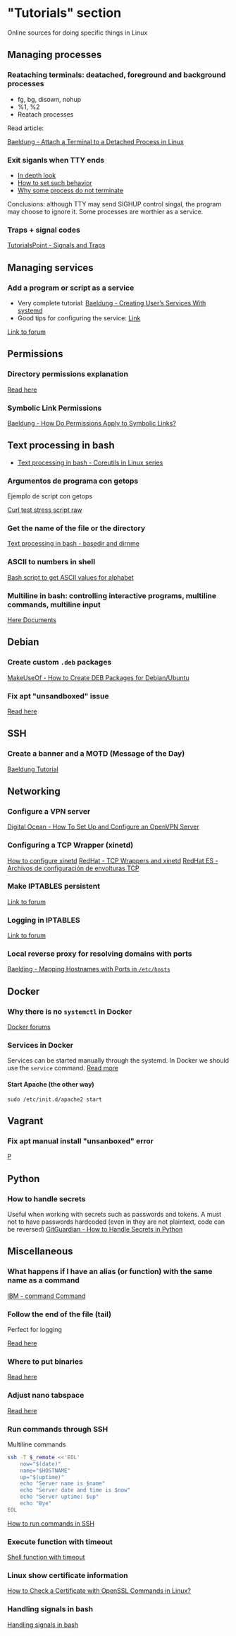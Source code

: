 # "Tutorials" section
Online sources for doing specific things in Linux

## Managing processes
### Reataching terminals: deatached, foreground and background processes
* fg, bg, disown, nohup
* %1, %2
* Reatach processes

Read article:

[Baeldung - Attach a Terminal to a Detached Process in Linux](https://www.baeldung.com/linux/attach-terminal-detached-process)

### Exit siganls when TTY ends
* [In depth look](https://unix.stackexchange.com/questions/318369/what-happens-to-background-jobs-after-exiting-the-shell)
* [How to set such behavior](https://stackoverflow.com/questions/4298741/how-bash-handles-the-jobs-when-logout)
* [Why some process do not terminate](https://superuser.com/questions/662431/what-exactly-determines-if-a-backgrounded-job-is-killed-when-the-shell-is-exited)

Conclusions: although TTY may send SIGHUP control singal, the program may choose to ignore it. Some processes are worthier as a service.

### Traps + signal codes
[TutorialsPoint - Signals and Traps](https://www.tutorialspoint.com/unix/unix-signals-traps.htm)

## Managing services
### Add a program or script as a service
* Very complete tutorial: [Baeldung - Creating User’s Services With systemd](https://www.baeldung.com/linux/systemd-create-user-services)
* Good tips for configuring the service: [Link](https://medium.com/@benmorel/creating-a-linux-service-with-systemd-611b5c8b91d6)

[Link to forum](https://unix.stackexchange.com/questions/236084/how-do-i-create-a-service-for-a-shell-script-so-i-can-start-and-stop-it-like-a-d)





## Permissions
### Directory permissions explanation
[Read here](https://unix.stackexchange.com/questions/21251/execute-vs-read-bit-how-do-directory-permissions-in-linux-work#answer-21263)

### Symbolic Link Permissions
[Baeldung - How Do Permissions Apply to Symbolic Links?](https://www.baeldung.com/linux/symlinks-permissions)




## Text processing in bash

* [Text processing in bash - Coreutils in Linux series](https://learnbyexample.github.io/cli_text_processing_coreutils/cat-tac.html)

### Argumentos de programa con getops
Ejemplo de script con getops

[Curl test stress script raw](https://gist.githubusercontent.com/cirocosta/de576304f1432fad5b3a/raw/476eda87ba9666756c6f4010ed43c2aa355c76cf/stress-test.sh)


### Get the name of the file or the directory
[Text processing in bash - basedir and dirnme](https://learnbyexample.github.io/cli_text_processing_coreutils/basename-dirname.html)

### ASCII to numbers in shell
[Bash script to get ASCII values for alphabet](https://unix.stackexchange.com/questions/92447/bash-script-to-get-ascii-values-for-alphabet)

### Multiline in bash: controlling interactive programs, multiline commands, multiline input
[Here Documents](https://tldp.org/LDP/abs/html/here-docs.html)


## Debian
### Create custom `.deb` packages
[MakeUseOf - How to Create DEB Packages for Debian/Ubuntu](https://www.makeuseof.com/create-deb-packages-debian-ubuntu/)

### Fix apt "unsandboxed" issue
[Read here](https://askubuntu.com/questions/908800/what-does-this-apt-error-message-download-is-performed-unsandboxed-as-root)

## SSH
### Create a banner and a MOTD (Message of the Day)
[Baeldung Tutorial](https://www.baeldung.com/linux/ssh-welcome-message)



## Networking

### Configure a VPN server
[Digital Ocean - How To Set Up and Configure an OpenVPN Server](https://www.digitalocean.com/community/tutorials/how-to-set-up-and-configure-an-openvpn-server-on-ubuntu-22-04)

### Configuring a TCP Wrapper (xinetd)
[How to configure xinetd](https://www.ochobitshacenunbyte.com/2017/01/18/servicios-de-internet-en-linux-con-xinetd/)
[RedHat - TCP Wrappers and xinetd](https://access.redhat.com/documentation/en-us/red_hat_enterprise_linux/6/html/security_guide/sect-security_guide-tcp_wrappers_and_xinetd)
[RedHat ES - Archivos de configuración de envolturas TCP](https://access.redhat.com/documentation/es-es/red_hat_enterprise_linux/6/html/security_guide/sect-security_guide-tcp_wrappers_and_xinetd-tcp_wrappers_configuration_files)

### Make IPTABLES persistent
[Link to forum](https://unix.stackexchange.com/questions/52376/why-do-iptables-rules-disappear-when-restarting-my-debian-system)

### Logging in IPTABLES
[Link to forum](https://stackoverflow.com/questions/21771684/iptables-log-and-drop-in-one-rule#answer-29544353)

### Local reverse proxy for resolving domains with ports
[Baelding - Mapping Hostnames with Ports in `/etc/hosts`](https://www.baeldung.com/linux/mapping-hostnames-ports)


## Docker
### Why there is no `systemctl` in Docker
[Docker forums](https://forums.docker.com/t/systemctl-status-is-not-working-in-my-docker-container/9075)

### Services in Docker
Services can be started manually through the systemd. In Docker we should use the `service` command.
[Read more](https://github.com/MicrosoftDocs/WSL/issues/457#issuecomment-574859373)

#### Start Apache (the other way)
`sudo /etc/init.d/apache2 start`



## Vagrant
### Fix apt manual install "unsanboxed" error 
[P](https://github.com/fgrehm/vagrant-cachier/issues/175#issuecomment-292630871)



## Python
### How to handle secrets
Useful when working with secrets such as passwords and tokens. A must not to have passwords hardcoded (even in they are not plaintext, code can be reversed)
[GitGuardian - How to Handle Secrets in Python](https://blog.gitguardian.com/how-to-handle-secrets-in-python/)






## Miscellaneous
### What happens if I have an alias (or function) with the same name as a command
[IBM - command Command](https://www.ibm.com/docs/en/aix/7.2?topic=c-command-command)

### Follow the end of the file (tail)
Perfect for logging

[Read here](https://unix.stackexchange.com/questions/18760/how-does-the-tail-commands-f-parameter-work)

### Where to put binaries
[Read here](https://unix.stackexchange.com/questions/36871/where-should-a-local-executable-be-placed)

### Adjust nano tabspace
[Read here](https://stackoverflow.com/questions/11173769/how-to-make-the-tab-character-4-spaces-instead-of-8-spaces-in-nano)

### Run commands through SSH
Multiline commands
```bash
ssh -T $_remote <<'EOL'
	now="$(date)"
	name="$HOSTNAME"
	up="$(uptime)"
	echo "Server name is $name"
	echo "Server date and time is $now"
	echo "Server uptime: $up"
	echo "Bye"
EOL
```
[How to run commands in SSH](https://www.cyberciti.biz/faq/unix-linux-execute-command-using-ssh/)

### Execute function with timeout
[Shell function with timeout](https://stackoverflow.com/questions/9954794/execute-a-shell-function-with-timeout)

### Linux show certificate information
[How to Check a Certificate with OpenSSL Commands in Linux?](https://www.ssldragon.com/blog/check-certificate-openssl-linux/#View-the-Full-Certificate-Details)

### Handling signals in bash
[Handling signals in bash](https://www.baeldung.com/linux/bash-signal-handling)


